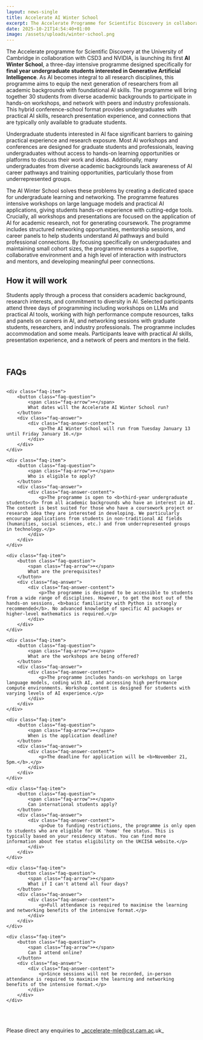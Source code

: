 ```yaml
---
layout: news-single
title: Accelerate AI Winter School
excerpt: The Accelerate Programme for Scientific Discovery in collaboration with CSD3 and NVIDIA is launching the AI Winter School, a three-day intensive programme designed for final year undergraduate students interested in Generative Artificial Intelligence. This hybrid conference-school format provides undergraduates with practical AI skills, research presentation experience, and networking opportunities.
date: 2025-10-21T14:54:40+01:00
image: /assets/uploads/winter-school.png
---
```


The Accelerate programme for Scientific Discovery at the University of Cambridge in collaboration with CSD3 and NVIDIA, is launching its first **AI Winter School**, a three-day intensive programme designed specifically for **final year undergraduate students interested in Generative Artificial Intelligence**. As AI becomes integral to all research disciplines, this programme aims to equip the next generation of researchers from all academic backgrounds with foundational AI skills. The programme will bring together 30 students from diverse academic backgrounds to participate in hands-on workshops, and network with peers and industry professionals. This hybrid conference-school format provides undergraduates with practical AI skills, research presentation experience, and connections that are typically only available to graduate students.

Undergraduate students interested in AI face significant barriers to gaining practical experience and research exposure. Most AI workshops and conferences are designed for graduate students and professionals, leaving undergraduates without access to hands-on learning opportunities or platforms to discuss their work and ideas. Additionally, many undergraduates from diverse academic backgrounds lack awareness of AI career pathways and training opportunities, particularly those from underrepresented groups.

The AI Winter School solves these problems by creating a dedicated space for undergraduate learning and networking. The programme features intensive workshops on large language models and practical AI applications, giving students hands-on experience with cutting-edge tools. Crucially, all workshops and presentations are focused on the application of AI for academic research, not for generating coursework. The programme includes structured networking opportunities, mentorship sessions, and career panels to help students understand AI pathways and build professional connections. By focusing specifically on undergraduates and maintaining small cohort sizes, the programme ensures a supportive, collaborative environment and a high level of interaction with instructors and mentors, and developing meaningful peer connections.

## How it will work
Students apply through a process that considers academic background, research interests, and commitment to diversity in AI. Selected participants attend three days of programming including workshops on LLMs and practical AI tools, working with high performance compute resources, talks and panels on careers in AI, and networking sessions with graduate students, researchers, and industry professionals. The programme includes accommodation and some meals. Participants leave with practical AI skills, presentation experience, and a network of peers and mentors in the field.


<!-- ## [Apply here](https://forms.office.com/e/us4HEJfMhT) -->


<style>
.custom-faq {
    margin: 4rem 0;
}

.custom-faq h2 {
    margin-bottom: 2rem;
}

.faq-item {
    border-bottom: 1px solid #e0e0e0;
    margin-bottom: 0;
}

.faq-question {
    width: 100%;
    background: none;
    border: none;
    padding: 2rem 0;
    display: flex;
    justify-content: flex-start;
    align-items: center;
    cursor: pointer;
    text-align: left;
    font-size: 1.8rem;
    font-weight: 600;
    transition: color 0.3s ease;
}

.faq-question:hover {
    color: #0066cc;
}

.faq-arrow {
    font-size: 1.4rem;
    transition: transform 0.3s ease;
    flex-shrink: 0;
    margin-right: 1.5rem;
}

.faq-item.active .faq-arrow {
    transform: rotate(90deg);
}

.faq-answer {
    max-height: 0;
    overflow: hidden;
    transition: max-height 0.3s ease-out;
}

.faq-item.active .faq-answer {
    max-height: 1000px;
    transition: max-height 0.5s ease-in;
}

.faq-answer-content {
    padding-bottom: 2rem;
}

.faq-answer p {
    margin-bottom: 1rem;
}

.faq-answer ul {
    margin: 1rem 0;
    padding-left: 2rem;
}

.faq-answer li {
    margin-bottom: 0.5rem;
}
</style>

<div class="custom-faq">
    <h2>FAQs</h2>

    <div class="faq-item">
        <button class="faq-question">
            <span class="faq-arrow">➤</span>
            What dates will the Accelerate AI Winter School run?
        </button>
        <div class="faq-answer">
            <div class="faq-answer-content">
                <p>The AI Winter School will run from Tuesday January 13 until Friday January 16.</p>
            </div>
        </div>
    </div>
    
    <div class="faq-item">
        <button class="faq-question">
            <span class="faq-arrow">➤</span>
            Who is eligible to apply?
        </button>
        <div class="faq-answer">
            <div class="faq-answer-content">
                <p>The programme is open to <b>third-year undergraduate students</b> from all academic backgrounds who have an interest in AI. The content is best suited for those who have a coursework project or research idea they are interested in developing. We particularly encourage applications from students in non-traditional AI fields (humanities, social sciences, etc.) and from underrepresented groups in technology.</p>
            </div>
        </div>
    </div>

    <div class="faq-item">
        <button class="faq-question">
            <span class="faq-arrow">➤</span>
            What are the prerequisites?
        </button>
        <div class="faq-answer">
            <div class="faq-answer-content">
                <p>The programme is designed to be accessible to students from a wide range of disciplines. However, to get the most out of the hands-on sessions, <b>basic familiarity with Python is strongly recommended</b>. No advanced knowledge of specific AI packages or higher-level mathematics is required.</p>
            </div>
        </div>
    </div>

    <div class="faq-item">
        <button class="faq-question">
            <span class="faq-arrow">➤</span>
            What are the workshops are being offered?
        </button>
        <div class="faq-answer">
            <div class="faq-answer-content">
                <p>The programme includes hands-on workshops on large language models, coding with AI, and accessing high performance compute environments. Workshop content is designed for students with varying levels of AI experience.</p>
            </div>
        </div>
    </div>

    <div class="faq-item">
        <button class="faq-question">
            <span class="faq-arrow">➤</span>
            When is the application deadline?
        </button>
        <div class="faq-answer">
            <div class="faq-answer-content">
                <p>The deadline for application will be <b>November 21, 5pm.</b>.</p>
            </div>
        </div>
    </div>

    <div class="faq-item">
        <button class="faq-question">
            <span class="faq-arrow">➤</span>
            Can international students apply?
        </button>
        <div class="faq-answer">
            <div class="faq-answer-content">
                <p>Due to funding restrictions, the programme is only open to students who are eligible for UK 'home' fee status. This is typically based on your residency status. You can find more information about fee status eligibility on the UKCISA website.</p>
            </div>
        </div>
    </div>

    <div class="faq-item">
        <button class="faq-question">
            <span class="faq-arrow">➤</span>
            What if I can't attend all four days?
        </button>
        <div class="faq-answer">
            <div class="faq-answer-content">
                <p>Full attendance is required to maximise the learning and networking benefits of the intensive format.</p>
            </div>
        </div>
    </div>

    <div class="faq-item">
        <button class="faq-question">
            <span class="faq-arrow">➤</span>
            Can I attend online?
        </button>
        <div class="faq-answer">
            <div class="faq-answer-content">
                <p>Since sessions will not be recorded, in-person attendance is required to maximise the learning and networking benefits of the intensive format.</p>
            </div>
        </div>
    </div>
</div>

Please direct any enquiries to _accelerate-mle@cst.cam.ac.uk_

<script>
document.addEventListener('DOMContentLoaded', function() {
    const faqQuestions = document.querySelectorAll('.faq-question');
    
    faqQuestions.forEach(question => {
        question.addEventListener('click', function() {
            const faqItem = this.parentElement;
            faqItem.classList.toggle('active');
        });
    });
});